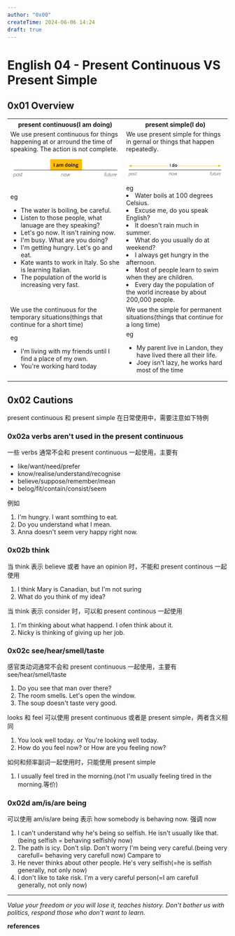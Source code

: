 ```yaml
---
author: "0x00"
createTime: 2024-06-06 14:24
draft: true
---
```

 
# English 04 - Present Continuous VS Present Simple

## 0x01 Overview

<table>
<tbody>
<tr>
<th>present continuous(I am doing)</th>
<th>present simple(I do)</th>
</tr>
<tr>
<td>We use present continuous for things happening at or arround the time of speaking. The action is not complete.</td>
<td>We use present simple for things in gernal or things that happen repeatedly.</td>
</tr>
<tr>
<td>
<img src="https://github.com/dhay3/picx-images-hosting/raw/master/20240611/2024-06-11_11-23-33.3nrgxd4vsv.webp"/>
</td>
<td>
<img src="https://github.com/dhay3/picx-images-hosting/raw/master/20240611/2024-06-11_11-26-51.2a4xtbwyv5.webp"/>
</td>
</tr>
<tr>
<td>
eg
<ul>
<li>The water is boiling, be careful.</li>
<li>Listen to those people, what lanuage are they speaking?</li>
<li>Let's go now. It isn't raining now.</li>
<li>I'm busy. What are you doing?</li>
<li>I'm getting hungry. Let's go and eat.</li>
<li>Kate wants to work in Italy. So she is learning Italian.</li>
<li>The population of the world is increasing very fast.</li>
</ul>
</td>
<td>
eg
<li>Water boils at 100 degrees Celsius.</li>
<li>Excuse me, do you speak English?</li>
<li>It doesn't rain much in summer.</li>
<li>What do you usually do at weekend?</li>
<li>I always get hungry in the afternoon.</li>
<li>Most of people learn to swim when they are children.</li>
<li>Every day the population of the world increase by about 200,000 people.</li>
</td>
</tr>
<tr>
<td>
We use the continuous for the temporary situations(things that continue for a short time)
</td>
<td>
We use the simple for permanent situations(things that continue for a long time)
</td>
</tr>
<tr>
<td>
eg
<ul>
<li>I'm living with my friends until I find a place of my own.</li>
<li>You're working hard today</li>
</ul>
</td>
<td>
eg
<ul>
<li>My parent live in Landon, they have lived there all their life.</li>
<li>Joey isn't lazy, he works hard most of the time</li>
</ul>
</td>
</tr>
</tbody>
</table>

## 0x02 Cautions

present continuous 和 present simple 在日常使用中，需要注意如下特例

### 0x02a verbs aren't used in the present continuous

一些 verbs 通常不会和 present continuous 一起使用，主要有
- like/want/need/prefer
- know/realise/understand/recognise
- believe/suppose/remember/mean
- belog/fit/contain/consist/seem

例如
1. I'm hungry. I want somthing to eat.
2. Do you understand what I mean.
3. Anna doesn't seem very happy right now.

### 0x02b think

当 think 表示 believe 或者 have an opinion 时，不能和 present continous 一起使用
1. I think Mary is Canadian, but I'm not suring
2. What do you think of my idea?

当 think 表示 consider 时，可以和 present continous 一起使用
1. I'm thinking about what happend. I ofen think about it.
2. Nicky is thinking of giving up her job.

### 0x02c see/hear/smell/taste

感官类动词通常不会和 present continuous 一起使用，主要有
see/hear/smell/taste
1. Do you see that man over there?
2. The room smells. Let's open the window.
3. The soup doesn't taste very good.

looks 和 feel 可以使用 present continuous 或者是 present simple，两者含义相同
1. You look well today. or You're looking well today.
2. How do you feel now? or How are you feeling now?

如何和频率副词一起使用时，只能使用 present simple
1. I usually feel tired in the morning.(not I'm usually feeling tired in the morning.等价)

### 0x02d am/is/are being

可以使用 am/is/are being 表示 how somebody is behaving now. 强调 now
1. I can't understand why he's being so selfish. He isn't usually like that.(being selfish = behaving selfishly now)
2. The path is icy. Don't slip. Don't worry I'm being very careful.(being very carefull= behaving very carefull now)
Campare to
1. He never thinks about other people. He's very selfish(=he is selfish generally, not only now)
2. I don't like to take risk. I'm a very careful person(=I am carefull generally, not only now)

---
*Value your freedom or you will lose it, teaches history. Don't bother us with politics, respond those who don't want to learn.*

**references**
